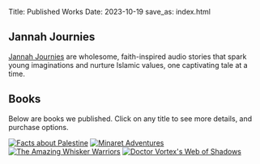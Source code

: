 Title: Published Works
Date: 2023-10-19
save_as: index.html

## Jannah Journies

[Jannah Journies]({filename}/pages/jannah-journeys.md) are wholesome, faith-inspired audio stories that spark young imaginations and nurture Islamic values, one captivating tale at a time.

## Books

Below are books we published. Click on any title to see more details, and purchase options.

[![Facts about Palestine](images/book-covers/facts-about-palestine.png)](https://books2read.com/palestine)
[![Minaret Adventures](images/book-covers/minaret-adventures.png)](https://books2read.com/u/3kBkVN)
[![The Amazing Whisker Warriors](images/book-covers/whisker-warriors.png)](https://books2read.com/u/38nlad)
[![Doctor Vortex's Web of Shadows](images/book-covers/doctor-vortex.png)](https://books2read.com/u/47dB98)
